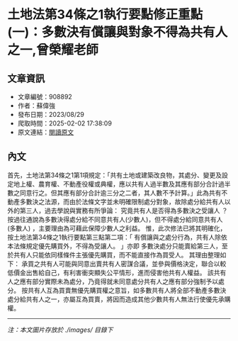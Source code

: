 # 土地法第34條之1執行要點修正重點(一)：多數決有償讓與對象不得為共有人之一,曾榮耀老師

## 文章資訊
- 文章編號：908892
- 作者：蘇偉強
- 發布日期：2023/08/29
- 爬取時間：2025-02-02 17:38:09
- 原文連結：[閱讀原文](https://real-estate.get.com.tw/Columns/detail.aspx?no=908892)

## 內文
首先，土地法第34條之1第1項規定：「共有土地或建築改良物，其處分、變更及設定地上權、農育權、不動產役權或典權，應以共有人過半數及其應有部分合計過半數之同意行之。但其應有部分合計逾三分之二者，其人數不予計算。」此為共有不動產多數決之法源，而由於法條文字並未明確限制處分對象，故除處分給共有人以外的第三人，過去學說與實務有所爭論：
究竟共有人是否得為多數決之受讓人
？
按過往通說為多數決得處分給不同意共有人(少數人)，但不得處分給同意共有人(多數人)
，主要理由為可藉此保障少數人之利益。
惟，此次修法已將其明確化，按土地法第34條之1執行要點第三點第二項：「
有償讓與之處分行為，共有人除依本法條規定優先購買外，不得為受讓人。
」亦即
多數決處分只能賣給第三人，至於共有人只能依同樣條件主張優先購買，而不能直接作為買受人。
其理由整理如下：
承買之共有人可能與同意出賣共有人密謀合議，並參與價格決定，聯合以較低價金出售給自己，有利害衝突顯失公平情形，進而侵害他共有人權益。
該共有人之應有部分實際未為處分，乃竟得就未同意處分共有人之應有部分強制予以處分。
按共有人互為買賣無優先購買權之意旨，如多數共有人將全部不動產多數決處分給共有人之一，亦屬互為買賣，將因而造成其他少數共有人無法行使優先承購權。

---
*注：本文圖片存放於 ./images/ 目錄下*
